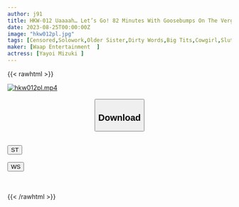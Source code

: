 ```yaml
---
author: j91
title: HKW-012 Uaaaah… Let’s Go! 82 Minutes With Goosebumps On The Verge Of Explosive Ecstasy And F****d To Hold Ejaculation & Keep Erection Control Mizuki Yayoi
date: 2023-08-25T00:00:00Z
image: "hkw012pl.jpg"
tags: [Censored,Solowork,Older Sister,Dirty Words,Big Tits,Cowgirl,Slut,Footjob,Shaved,Facesitting,Submissive Men,Huge Butt	 ]
maker: [Waap Entertainment  ]
actress: [Yayoi Mizuki ]
---
```



{{< rawhtml >}}

<div class="video" data-videoid="2oZPkYqOGJcZX1O">
    <a href="javascript:;">
        <img src="https://my.j91.asia/posts/hkw012pl/hkw012pl.jpg" width="WIDTH" height="HEIGHT" alt="hkw012pl.mp4" loading="lazy">
    </a>
</div>

<script type="text/javascript" src="https://j91.asia/asset/on-demand-st.js"></script>

<br>
  <link rel="stylesheet" href="https://j91.asia/asset/bs5.css">
  
  <center>
  <button class="btn btn-primary" type="button" data-bs-toggle="collapse" data-bs-target=".multi-collapse" aria-expanded="false" aria-controls="multiCollapseExample1 multiCollapseExample2"><h2>Download</h2></button></center>
</p>
<div class="row">
  <div class="col">
    <div class="collapse multi-collapse" id="multiCollapseExample1">
      <div class="card card-body">
	      	      <br>
<div class="buttons">  
<a href="https://streamtape.to/v/2oZPkYqOGJcZX1O"><button class="btn-hover color-3"><i class="fa fa-download"></i> ST</button></a></div>
    </div>
  </div>
</div>
  <div class="col">
    <div class="collapse multi-collapse" id="multiCollapseExample2">
      <div class="card card-body">
	      <br>
<div class="buttons">
    <a href="https://wolfstream.tv/j5fo875nwkys"><button class="btn-hover color-9"><i class="fa fa-download"></i> WS</button></a></div>
<br><br>
      </div>
    </div>
  </div>
</div>

{{< /rawhtml >}}

